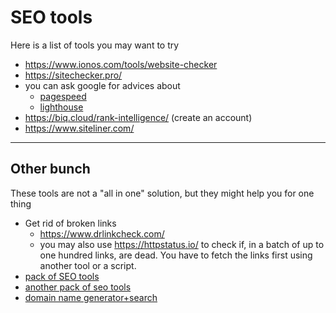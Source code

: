 # SEO tools

Here is a list of tools you may want to try

* <https://www.ionos.com/tools/website-checker>
* <https://sitechecker.pro/>
* you can ask google for advices about
  * [pagespeed](https://developers.google.com/speed/pagespeed/insights/)
  * [lighthouse](https://web.dev/measure/)
* <https://biq.cloud/rank-intelligence/> (create an account)
* <https://www.siteliner.com/>

<hr class="sl">

## Other bunch

These tools are not a "all in one" solution,
but they might help you for one thing

* Get rid of broken links
  * <https://www.drlinkcheck.com/>
  * you may also use <https://httpstatus.io/> to check if,
    in a batch of up to one hundred links, are dead.
    You have to fetch the links first using another tool
    or a script.
* [pack of SEO tools](https://www.websiteplanet.com/webtools/)
* [another pack of seo tools](https://www.sanderheilbron.nl/)
* [domain name generator+search](https://instantdomainsearch.com)
